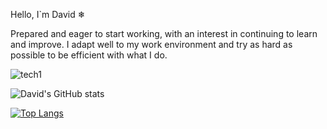 Hello, I`m David ❄

Prepared and eager to start working, with an interest in continuing to learn and improve. 
I adapt well to my work environment and try as hard as possible to be efficient with what I do.

![tech1](https://user-images.githubusercontent.com/57682619/125846331-49721166-6ca2-4b95-9d08-a6980260ed09.gif)

![David's GitHub stats](https://github-readme-stats.vercel.app/api?username=daviidrf&show_icons=true&theme=tokyonight)

[![Top Langs](https://github-readme-stats.vercel.app/api/top-langs/?username=daviidrf&layout=compact&langs_count=5&theme=tokyonight)](https://github.com/daviidrf/github-readme-stats)

